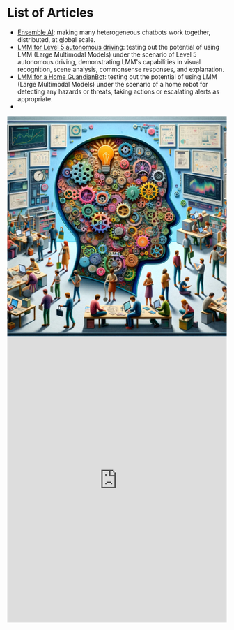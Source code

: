 # List of Articles

- [Ensemble AI](EnsembleAI): making many heterogeneous chatbots work together, distributed, at global scale.
- [LMM for Level 5 autonomous driving](https://github.com/kaihuchen/AutonomousBackseatDriver/blob/main/README.md): testing out the potential of using LMM (Large Multimodal Models) under the scenario of Level 5 autonomous driving, demonstrating LMM's capabilities in visual recognition, scene analysis, commonsense responses, and explanation.
- [LMM for a Home GuandianBot](https://github.com/kaihuchen/GuardianBot/blob/main/README.md): testing out the potential of using LMM (Large Multimodal Models) under the scenario of a home robot for detecting any hazards or threats, taking actions or escalating alerts as appropriate.
- 

<banner class="page-header" role="banner">
  <img src="assets/images/EnsembleAI.png" alt="Banner Image" style="">
</banner>

<iframe width="100%" height="653" frameborder="0"
  src="https://observablehq.com/embed/d2e129fb246bbbec?cells=chart"></iframe>
  